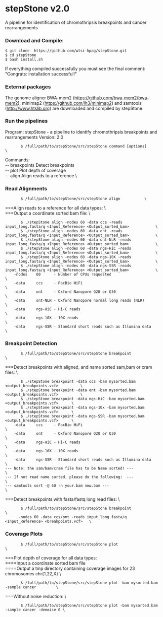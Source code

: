 # stepStone v2.0
A pipeline for identification of chromothripsis breakpoints and cancer rearrangements

### Download and Compile:

    $ git clone  https://github.com/wtsi-hpag/stepStone.git 
    $ cd stepStone 
    $ bash install.sh
		
If everything compiled successfully you must see the final comment: 
		"Congrats: installation successful!"		

### External packages
The genome aligner BWA-mem2 (https://github.com/bwa-mem2/bwa-mem2), minimap2 (https://github.com/lh3/minimap2) and samtools (http://www.htslib.org) are downloaded and compiled by stepStone.

### Run the pipelines
Program: stepStone - a pipeline to identify chromothripsis breakpoints and rearrangements
Version: 2.0

           $ /full/path/to/stepStone/src/stepStone command [options]           \

Commands:                                               \
-- breakpoints		Detect breakpoints              \
-- plot			Plot depth of coverage          \
-- align		Align reads to a reference      \


### Read Alignments 

           $ /full/path/to/stepStone/src/stepStone align           \

===Align reads to a reference for all data types:                  \                                                                                   
===Output a coordinate sorted bam file:                                                                                       \

           $ ./stepStone align -nodes 60 -data ccs -reads input_long.fasta/q <Input_Reference> <Output_sorted_bam>            \
           $ ./stepStone align -nodes 60 -data ont -reads input_long.fasta/q <Input_Reference> <Output_sorted_bam>            \
           $ ./stepStone align -nodes 60 -data ont-NLR -reads input_long.fasta/q <Input_Reference> <Output_sorted_bam>            \
           $ ./stepStone align -nodes 60 -data ngs-HiC -reads input_long.fasta/q <Input_Reference> <Output_sorted_bam>            \
           $ ./stepStone align -nodes 60 -data ngs-10X -reads input_long.fasta/q <Input_Reference> <Output_sorted_bam>            \
           $ ./stepStone align -nodes 60 -data ngs-SSR -reads input_long.fasta/q <Input_Reference> <Output_sorted_bam>            \
		-nodes    60      - Number of CPUs requested                                                                       \
		-data     ccs     - PacBio HiFi                                                                      \
		-data     ont     - Oxford Nanopore Q20 or Q30                                                                      \
		-data     ont-NLR - Oxford Nanopore normal long reads (NLR)                                                         \
		-data     ngs-HiC - Hi-C reads                                                                                      \
		-data     ngs-10X - 10X reads                                                                                      \
		-data     ngs-SSR - Standard short reads such as Illumina data                                                      \

### Breakpoint Detection

           $ /full/path/to/stepStone/src/stepStone breakpoint                                     \

===Detect breakpoints with aligned, and name sorted sam,bam or cram files:                        \

           $ ./stepStone breakpoint -data ccs -bam mysorted.bam <output_breakpoints.vcf>          \
           $ ./stepStone breakpoint -data ont -bam mysorted.bam <output_breakpoints.vcf>          \
           $ ./stepStone breakpoint -data ngs-HiC -bam mysorted.bam <output_breakpoints.vcf>      \
           $ ./stepStone breakpoint -data ngs-10x -bam mysorted.bam <output_breakpoints.vcf>      \
           $ ./stepStone breakpoint -data ngs-SSR -bam mysorted.bam <output_breakpoints.vcf>      \
		-data     ccs     - PacBio HiFi                                                   \
		-data     ont     - Oxford Nanopore Q20 or Q30                                    \
		-data     ngs-HiC - Hi-C reads                                                    \
		-data     ngs-10X - 10X reads                                                     \
		-data     ngs-SSR - Standard short reads such as Illumina data                    \
	--- Note: the sam/bam/cram file has to be Name sorted! ---                                \
	--- If not read name sorted, please do the following:  ---                                \
	--- samtools sort -@ 60 -n your.bam new.bam ---                                           \

===Detect breakpoints with fasta/fastq long read files:                                           \

           $ /full/path/to/stepStone/src/stepStone breakpoint                                     \
	      -nodes 60 -data ccs/ont -reads input_long.fasta/q <Input_Reference> <breakpoints.vcf>   \

### Coverage Plots 

           $ /full/path/to/stepStone/src/stepStone plot           				 \

===Plot depth of coverage for all data types:                                                    \
====Input a coordinate sorted bam file                                                           \
====Output a tmp directory containing coverage images for 23 chromosomes chr{1,22,X}             \

           $ /full/path/to/stepStone/src/stepStone plot -bam mysorted.bam -sample cancer         \

===Without noise reduction:                                                                      \ 

           $ /full/path/to/stepStone/src/stepStone plot -bam mysorted.bam -sample cancer -denoise 0 \

